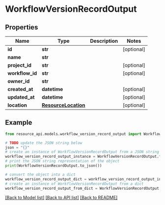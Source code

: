 # WorkflowVersionRecordOutput


## Properties

Name | Type | Description | Notes
------------ | ------------- | ------------- | -------------
**id** | **str** |  | [optional] 
**name** | **str** |  | 
**project_id** | **str** |  | [optional] 
**workflow_id** | **str** |  | [optional] 
**owner_id** | **str** |  | 
**created_at** | **datetime** |  | [optional] 
**updated_at** | **datetime** |  | [optional] 
**location** | [**ResourceLocation**](ResourceLocation.md) |  | [optional] 

## Example

```python
from resource_api.models.workflow_version_record_output import WorkflowVersionRecordOutput

# TODO update the JSON string below
json = "{}"
# create an instance of WorkflowVersionRecordOutput from a JSON string
workflow_version_record_output_instance = WorkflowVersionRecordOutput.from_json(json)
# print the JSON string representation of the object
print(WorkflowVersionRecordOutput.to_json())

# convert the object into a dict
workflow_version_record_output_dict = workflow_version_record_output_instance.to_dict()
# create an instance of WorkflowVersionRecordOutput from a dict
workflow_version_record_output_from_dict = WorkflowVersionRecordOutput.from_dict(workflow_version_record_output_dict)
```
[[Back to Model list]](../README.md#documentation-for-models) [[Back to API list]](../README.md#documentation-for-api-endpoints) [[Back to README]](../README.md)


